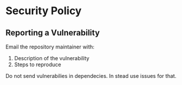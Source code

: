# Security Policy

## Reporting a Vulnerability

Email the repository maintainer with:
1. Description of the vulnerability
2. Steps to reproduce

Do not send vulnerabilies in dependecies. In stead use issues for that.
